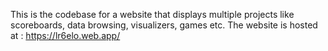 This is the codebase for a website that displays multiple projects like scoreboards, data browsing, visualizers, games etc.
The website is hosted at : https://lr6elo.web.app/
